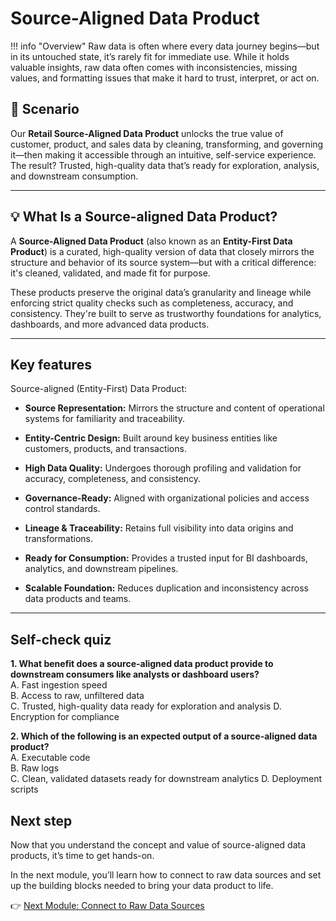 # Source-Aligned Data Product
!!! info "Overview"
    Raw data is often where every data journey begins—but in its untouched state, it’s rarely fit for immediate use. While it holds valuable insights, raw data often comes with inconsistencies, missing values, and formatting issues that make it hard to trust, interpret, or act on.

## 📘 Scenario

Our **Retail Source-Aligned Data Product** unlocks the true value of customer, product, and sales data by cleaning, transforming, and governing it—then making it accessible through an intuitive, self-service experience. The result? Trusted, high-quality data that’s ready for exploration, analysis, and downstream consumption.

---

## 💡 What Is a Source-aligned Data Product?

A **Source-Aligned Data Product** (also known as an **Entity-First Data Product**) is a curated, high-quality version of data that closely mirrors the structure and behavior of its source system—but with a critical difference: it's cleaned, validated, and made fit for purpose.

These products preserve the original data’s granularity and lineage while enforcing strict quality checks such as completeness, accuracy, and consistency. They're built to serve as trustworthy foundations for analytics, dashboards, and more advanced data products.

---

## Key features

Source-aligned (Entity-First) Data Product:

- **Source Representation:**  Mirrors the structure and content of operational systems for familiarity and traceability.

- **Entity-Centric Design:** Built around key business entities like customers, products, and transactions.

- **High Data Quality:**  Undergoes thorough profiling and validation for accuracy, completeness, and consistency.

- **Governance-Ready:**  Aligned with organizational policies and access control standards.

- **Lineage & Traceability:**  Retains full visibility into data origins and transformations.

- **Ready for Consumption:**  Provides a trusted input for BI dashboards, analytics, and downstream pipelines.

- **Scalable Foundation:**  Reduces duplication and inconsistency across data products and teams.

---

## Self-check quiz

**1. What benefit does a source-aligned data product provide to downstream consumers like analysts or dashboard users?**  <br>
  A. Fast ingestion speed  
  B. Access to raw, unfiltered data  
  C. Trusted, high-quality data ready for exploration and analysis
  D. Encryption for compliance

**2. Which of the following is an expected output of a source-aligned data product?**  
  A. Executable code  
  B. Raw logs  
  C. Clean, validated datasets ready for downstream analytics 
  D. Deployment scripts

## Next step

Now that you understand the concept and value of source-aligned data products, it’s time to get hands-on.

In the next module, you’ll learn how to connect to raw data sources and set up the building blocks needed to bring your data product to life.

👉 [Next Module: Connect to Raw Data Sources](/learn_new/dp_foundations1_learn_track/data_source_connectivity/)
